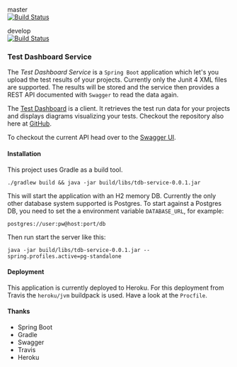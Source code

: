 master<br>
[![Build Status](https://travis-ci.org/abedurftig/tdb-service.svg?branch=master)](https://travis-ci.org/abedurftig/tdb-service)

develop<br>
[![Build Status](https://travis-ci.org/abedurftig/tdb-service.svg?branch=develop)](https://travis-ci.org/abedurftig/tdb-service)

### Test Dashboard Service

The _Test Dashboard Service_ is a `Spring Boot` application which let's you upload the test results of your projects. Currently only the Junit 4 XML files are supported.
The results will be stored and the service then provides a REST API documented with `Swagger` to read the data again.

The [Test Dashboard](https://tdb-app.herokuapp.com) is a client. It retrieves the test run data for your projects and displays diagrams visualizing your tests. Checkout the repository also here at [GitHub](https://github.com/abedurftig/tdb-service).  

To checkout the current API head over to the [Swagger UI](https://tdb-service.herokuapp.com/api/swagger-ui.html).

#### Installation

This project uses Gradle as a build tool.

```
./gradlew build && java -jar build/libs/tdb-service-0.0.1.jar
```
This will start the application with an H2 memory DB. Currently the only other database system supported is Postgres. To start against a Postgres DB, you need to set the a environment variable `DATABASE_URL`, for example:

```
postgres://user:pw@host:port/db
``` 
Then run start the server like this:

```
java -jar build/libs/tdb-service-0.0.1.jar --spring.profiles.active=pg-standalone
```

#### Deployment

This application is currently deployed to Heroku. For this deployment from Travis the `heroku/jvm` buildpack is used. Have a look at the `Procfile`.

#### Thanks

- Spring Boot
- Gradle
- Swagger
- Travis
- Heroku